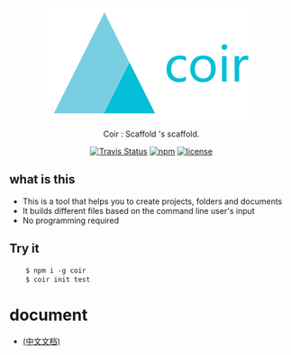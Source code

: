<p align="center">
  <a href="https://docsify.js.org">
    <img alt="docsify" src="./docs/img/logo.svg">
  </a>
</p>
<p align="center">
    Coir :   Scaffold 's scaffold.
</p>
<p align="center">
  <a href="https://travis-ci.org/channg/coir"><img alt="Travis Status" src="https://img.shields.io/travis/channg/coir/master.svg?style=flat-square"></a>
  <a href="https://www.npmjs.com/package/coir"><img alt="npm" src="https://img.shields.io/npm/v/coir.svg?style=flat-square"></a>
  <a href="https://github.com/channg/coir/blob/master/LICENSE"><img alt="license" src="https://img.shields.io/cocoapods/l/AFNetworking.svg"></a>
</p>

## what is this

- This is a tool that helps you to create projects, folders and documents
- It builds different files based on the command line user's input
- No programming required

## Try it
```
    $ npm i -g coir
    $ coir init test
```

# document
- <a href="https://coir.js.org/">(中文文档)</a>
